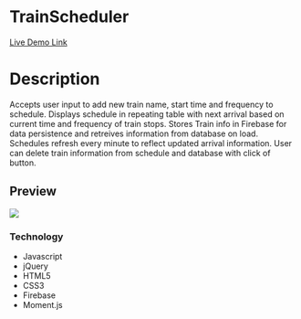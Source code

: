 # TrainScheduler
[Live Demo Link](https://tarql24.github.io/TrainScheduler/)

# Description
Accepts user input to add new train name, start time and frequency to schedule. Displays schedule in repeating table with next arrival based on current time and frequency of train stops. Stores Train info in Firebase for data persistence and retreives information from database on load. Schedules refresh every minute to reflect updated arrival information. User can delete train information from schedule and database with click of button.

## Preview 
<img src="https://i.imgur.com/lFZLd9e.png">

### Technology
* Javascript
* jQuery
* HTML5
* CSS3
* Firebase
* Moment.js
